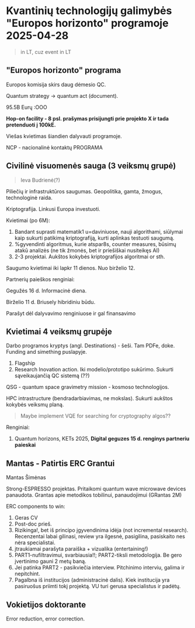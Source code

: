 # Kvantinių technologijų galimybės "Europos horizonto" programoje 2025-04-28

> in LT, cuz event in LT

## "Europos horizonto" programa

Europos komisija skirs daug dėmesio QC.

Quantum strategy -> quantum act (document).

95.5B Eurų :OOO

**Hop-on facility - 8 psl. prašymas prisijungti prie projekto X ir tada pretenduoti į 100kE.**

Viešas kvietimas šiandien dalyvauti programoje.

NCP - nacionalinė kontaktų PROGRAMA

## Civilinė visuomenės sauga (3 veiksmų grupė)

> Ieva Budrienė(?)

Piliečių ir infrastruktūros saugumas. Geopolitika, gamta, žmogus, technologinė raida.

Kriptografija. Linkusi Europa investuoti.

Kvietimai (po 6M):

1. Bandant suprasti matematik1 u=daviniuose, nauji algorithami, siūlymai kaip sukurti patikimą kriptografiją, kurti aplinkas testuoti saugumą.
2. %gyvendinti algoritmus, kurie atspar8s, counter measures, būsimų atakū analizės (ne tik žmonės, bet ir priešiškai nusiteikęs AI)
3. 2-3 projektai. Aukštos kokybės kriptografijos algoritmai or sth.

Saugumo kvietimai iki lapkr 11 dienos. Nuo birželio 12.

Partnerių paieškos renginiai:

Gegužės 16 d. Informacinė diena.

Birželio 11 d. Briusely hibridiniu būdu.

Parašyt dėl dalyvavimo renginiuose ir gal finansavimo

## Kvietimai 4 veiksmų grupėje

Darbo programos kryptys (angl. Destinations) - šeši. Tam PDFe, doke. Funding and simething puslapyje.

1. Flagship
2. Research Inovation action. Iki modelio/prototipo sukūrimo. Sukurti sąveikaujančią QC sistemą (??)

QSG - quantum space gravimetry mission - kosmoso technologijos.

HPC intrastructure (bendradarbiavimas, ne mokslas). Sukurti aukštos kokybės veiksmų planą.

> Maybe implement VQE for searching for cryptography algos??

Renginiai:

1. Quantum horizons, KETs 2025, **Digital geguzes 15 d. renginys partneriu paieskai**

## Mantas - Patirtis ERC Grantui

Mantas Šimėnas

Strong-ESPRESSO projektas. Pritaikomi quantum wave microwave devices panaudota. Grantas apie metodikos tobilinui, panaudojimui (GRantas 2M)

ERC components to win:

1. Geras CV
2. Post-doc prieš.
3. Rizikinga!, bet iš principo įgyvendinima idėja (not incremental research). Recenzentai labai gilinasi, review yra ilgesnė, pasigilina, pasiskaito nes nėra specialistai.
4. įtraukiamai parašyta paraiška + vizualika (entertaining!)
5. PART1-nufiltravimui, svarbiausia!!; PART2-tiksli metodologija. Be gero įvertinimo gauni 2 metų baną.
6. Jei patinka PART2 - pasikviečia interview. Pitchinimo interviu, galima ir nepitchint.
7. Pagalbna iš institucijos (administracinė dalis). Kiek institucija yra pasiruošus priimti tokį projektą. VU turi gerusa specialistus ir padėtų.

## Vokietijos doktorante

Error reduction, error correction.
